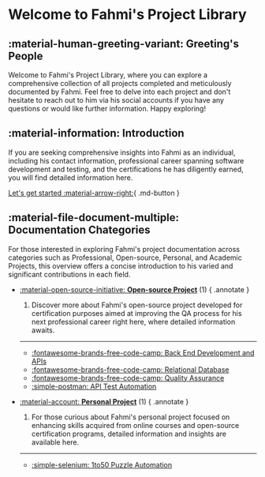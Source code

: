 # Welcome to Fahmi's Project Library

## :material-human-greeting-variant: Greeting's People
Welcome to Fahmi's Project Library, where you can explore a comprehensive collection of all projects completed and meticulously documented by Fahmi. Feel free to delve into each project and don't hesitate to reach out to him via his social accounts if you have any questions or would like further information. Happy exploring!

## :material-information: Introduction

If you are seeking comprehensive insights into Fahmi as an individual, including his contact information, professional career spanning software development and testing, and the certifications he has diligently earned, you will find detailed information here.

[Let's get started :material-arrow-right:](Introduction/About-fahmi.md){ .md-button }

## :material-file-document-multiple: Documentation Chategories

For those interested in exploring Fahmi's project documentation across categories such as Professional, Open-source, Personal, and Academic Projects, this overview offers a concise introduction to his varied and significant contributions in each field.

<div class="grid cards" markdown>

- [:material-open-source-initiative: __Open-source Project__](Projects/Open-Source/fcc-bedaa.md) (1)
    { .annotate }

    1. Discover more about Fahmi's open-source project developed for certification purposes aimed at improving the QA process for his next professional career right here, where detailed information awaits.

    ---

    - [:fontawesome-brands-free-code-camp: Back End Development and APIs](Projects/Open-Source/fcc-bedaa.md)
    - [:fontawesome-brands-free-code-camp: Relational Database](Projects/Open-Source/fcc-bedaa.md)
    - [:fontawesome-brands-free-code-camp: Quality Assurance](Projects/Open-Source/fcc-bedaa.md)
    <!-- - [:fontawesome-solid-k: Web UI Automation](Projects/Open-Source/katalon-web-ui.md)
    - [:fontawesome-solid-k: API Automation](Projects/Open-Source/katalon-api.md) -->
    - [:simple-postman: API Test Automation](Projects/Open-Source/postman-api-auto.md)

- [:material-account: __Personal Project__](Projects/Personal/1to50.md) (1)
    { .annotate }

    1. For those curious about Fahmi's personal project focused on enhancing skills acquired from online courses and open-source certification programs, detailed information and insights are available here.

    ---

    - [:simple-selenium: 1to50 Puzzle Automation](Projects/Personal/1to50.md)
    <!-- - [:simple-selenium: Car Rental Automation](Projects/Personal/car-rental.md)
    - [:fontawesome-brands-node-js: Simple CRUD Backend](Projects/Personal/simple-be-app.md)
    - [:fontawesome-solid-k: Melaka Web Automation](Projects/Personal/melaka.md) -->

<!-- - [:material-professional-hexagon: __Professional Project__](Projects/Professional/desktop-app.md) (1)
    { .annotate }

    1. Explore Fahmi's notable contributions to automation tools and script automation, specifically designed to enhance the QA process throughout his professional career, right here for detailed insights.

    ---

    - [:octicons-device-desktop-24: Desktop Automation Tools](Projects/Professional/desktop-app.md)
    - [:simple-dotnet: C#/.NET Automation Script](Projects/Professional/dotnet-app.md) -->

<!-- - [:material-school: __Academic Project__](Projects/Academic/final-prj.md) (1)
    { .annotate }

    1. Explore Fahmi's academic project encompassing embedded systems, digital signal processing, machine learning, and artificial neural networks, which culminated in his Bachelor of Applied Engineering degree. Detailed information on this innovative project is available here.

    ---

    - [:octicons-meter-16: Smart Metering Systems](Projects/Academic/final-prj.md) -->




</div>


